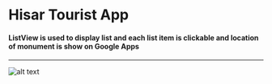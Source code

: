 # Hisar Tourist App
#### ListView is used to display list and each list item is clickable and location of monument is show on Google Apps
---

![alt text](https://github.com/bharatgupta99/hisar-tourist/blob/master/tourist_app.png")
